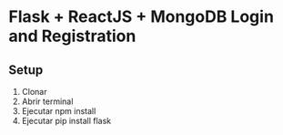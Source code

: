 # Flask + ReactJS + MongoDB Login and Registration

## Setup

1. Clonar
2. Abrir terminal
3. Ejecutar npm install
4. Ejecutar pip install flask
